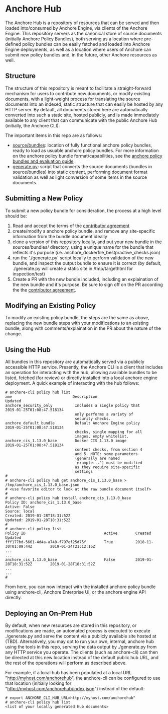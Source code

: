 # Anchore Hub

The Anchore Hub is a repository of resources that can be served and then loaded into/consumed by Anchore Engine, via clients of the Anchore Engine.  This repository servers as the canonical store of source documents (initially Anchore Policy Bundles), both serving as a location where pre-defined policy bundles can be easily fetched and loaded into Anchore Engine deployments, as well as a location where users of Anchore can submit new policy bundles and, in the future, other Anchore resources as well.

## Structure

The structure of this repository is meant to facilitate a straight-forward mechanism for users to contribute new documents, or modify existing documents, with a light-weight process for translating the source documents into an indexed, static structure that can easily be hosted by any HTTP server.  By default, all documents stored here are automatically converted into such a static site, hosted publicly, and is made immediately available to any client that can communicate with the public Anchore Hub (initially, the Anchore CLI).  

The important items in this repo are as follows:

- [source/bundles](https://github.com/anchore/hub-dev/tree/master/sources/bundles): location of fully functional anchore policy bundles, ready to load as usuable anchore policy bundles.  For more information on the anchore policy bundle format/capabilities, see the [anchore policy bundles and evaluation guide](https://anchore.freshdesk.com/support/solutions/articles/36000074705-policy-bundles-and-evaluation)
- [generate.py](https://github.com/anchore/hub-dev/blob/master/generate.py): script that converts the source documents (bundles in source/bundles) into static content, performing document format validation as well as light conversion of some items in the source documents.

## Submitting a New Policy 

To submit a new policy bundle for consideration, the process at a high level should be:

1. Read and accept the terms of the [contributor agreement](https://github.com/anchore/hub-dev/blob/master/CONTRIBUTING.rst)
2. create/modify a anchore policy bundle, and remove any site-specific information from the bundle document ideally
3. clone a version of this repository locally, and put your new bundle in the sources/bundles/ directory, using a unique name for the bundle that reflects it's purpose (i.e. anchore_dockerfile_bestpractive_checks.json)
4. run the './generate.py' script locally to perform validation of the new bundle, and inspect the output bundle to ensure it is correct (by default, ./generate.py will create a static site in /tmp/targethtml for inspection/test)
5. Create a PR with the new bundle included, including an explaination of the new bundle and it's purpose.  Be sure to sign off on the PR according the the [contributor agreement](https://github.com/anchore/hub-dev/blob/master/CONTRIBUTING.rst).

## Modifying an Existing Policy

To modify an existing policy bundle, the steps are the same as above, replacing the new bundle steps with your modifications to an existing bundle, along with comments/explaination in the PR about the nature of the change.

## Using the Hub

All bundles in this repository are automatically served via a publicly accessible HTTP service.  Presently, the Anchore CLI is a client that includes an operation for interacting with the hub, allowing available bundles to be listed, fetched (for review) or directly installed into a local anchore engine deployment.  A quick example of interacting with the hub follows:

```
# anchore-cli policy hub list
ame                           Description                           Updated                           
anchore_security_only          Includes a single policy that         2019-01-25T01:08:47.518134        
                               only performs a variety of                                              
                               security checks.                                                        
anchore_default_bundle         Default Anchore Engine policy         2019-01-25T01:08:47.518134        
                               checks, single mapping for all                                          
                               images, empty whitelist.                                                
anchore_cis_1.13.0_base        Docker CIS 1.13.0 image               2019-01-25T01:08:47.518134        
                               content checks, from section 4                                          
                               and 5. NOTE: some parameters                                            
                               (generally are named                                                    
                               'example...') must be modified                                          
                               as they require site-specific                                           
                               settings                                                                
#
# anchore-cli policy hub get anchore_cis_1.13.0_base > /tmp/anchore_cis_1.13.0_base.json
# <use favorite editor to look at the raw bundle document itself>
#
# anchore-cli policy hub install anchore_cis_1.13.0_base
Policy ID: anchore_cis_1.13.0_base
Active: False
Source: local
Created: 2019-01-28T18:31:52Z
Updated: 2019-01-28T18:31:52Z
#
# anchore-cli policy list
Policy ID                                   Active        Created                     Updated                     
fff177bd-5661-4d4a-a740-f797ef25d75f        True          2018-11-30T01:09:44Z        2019-01-24T21:12:16Z        
...
...
anchore_cis_1.13.0_base                     False         2019-01-28T18:31:52Z        2019-01-28T18:31:52Z        
...
...
#
```

From here, you can now interact with the installed anchore policy bundle using anchore-cli, Anchore Enterprise UI, or the anchore engine API directly.

## Deploying an On-Prem Hub

By default, when new resources are stored in this repository, or modifications are made, an automated process is executed to execute ./generate.py and serve the content via a publicly available site hosted at (TBD).  Alternatively, you may opt to run your own, internal, anchore hub using the tools in this repo, serving the data output by ./generate.py from any HTTP service you operate.  The clients (such as anchore-cli) can then be directed at this new location instead of the default public hub URL, and the rest of the operations will perform as described above. 

For example, if a local hub has been populated at a local URL "http://myhost.com/anchorehub", the anchore-cli can be configured to use that location (initially looking for "http://myhost.com/anchorehub/index.json") instead of the default:

```
# export ANCHORE_CLI_HUB_URL=http://myhost.com/anchorehub"
# anchore-cli policy hub list
<list of your locally generated hub documents>
```
